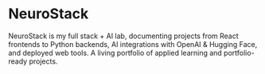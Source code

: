 # NeuroStack
NeuroStack is my full stack + AI lab, documenting projects from React frontends to Python backends, AI integrations with OpenAI &amp; Hugging Face, and deployed web tools. A living portfolio of applied learning and portfolio-ready projects.
